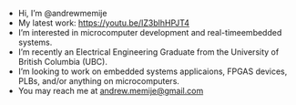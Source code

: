 - Hi, I’m @andrewmemije
- My latest work: https://youtu.be/IZ3blhHPJT4
- I’m interested in microcomputer development and real-timeembedded systems.
- I’m recently an Electrical Engineering Graduate from the University of British Columbia (UBC).
- I’m looking to work on embedded systems applicaions, FPGAS devices, PLBs, and/or anything on microcomputers.
- You may reach me at andrew.memije@gmail.com

<!---
andrewmemije/andrewmemije is a ✨ special ✨ repository because its `README.md` (this file) appears on your GitHub profile.
You can click the Preview link to take a look at your changes.
--->
